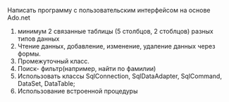 Написать программу с пользовательским интерфейсом на основе Ado.net
1)	минимум 2 связанные таблицы (5 столбцов, 2 стоблцов) разных типов данных
2)	Чтение данных, добавление, изменение, удаление данных через формы.
3)	Промежуточный класс.
4)	Поиск- фильтр(например, найти по фамилии)
5)	Использовать классы SqlConnection, SqlDataAdapter, SqlCommand, DataSet, DataTable;
6)	Использование встроенной процедуры
